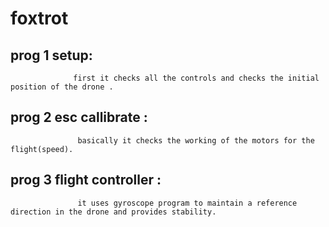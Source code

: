 # foxtrot

## prog 1 setup:
                  first it checks all the controls and checks the initial position of the drone .
##  prog 2 esc callibrate :
                   basically it checks the working of the motors for the flight(speed).
## prog 3 flight controller :
                   it uses gyroscope program to maintain a reference direction in the drone and provides stability.